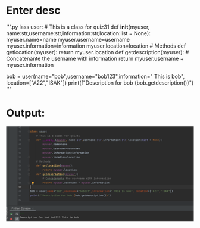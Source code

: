 # Enter desc

'''.py
lass user:
    # This is a class for quiz31
    def __init__(myuser, name:str,username:str,information:str,location:list = None):
        myuser.name=name
        myuser.username=username
        myuser.information=information
        myuser.location=location
    # Methods
    def getlocation(myuser):
        return myuser.location
    def getdescription(myuser):
        # Concatenante the username with information
        return myuser.username + myuser.information

bob = user(name="bob",username="bob123",information=" This is bob", location=["A22","ISAK"])
print(f"Description for bob {bob.getdescription()}")
'''

# Output:

![](quiz31out.png)
